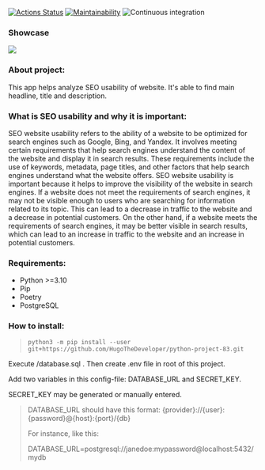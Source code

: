 [![Actions Status](https://github.com/HugoTheDeveloper/python-project-83/workflows/hexlet-check/badge.svg)](https://github.com/HugoTheDeveloper/python-project-83/actions)
[![Maintainability](https://api.codeclimate.com/v1/badges/7305d20c348d2fda5a47/maintainability)](https://codeclimate.com/github/HugoTheDeveloper/python-project-83/maintainability)
![Continuous integration](https://github.com/HugoTheDeveloper/python-project-83/actions/workflows/continious-integration.yml/badge.svg)

### Showcase
![](https://github.com/HugoTheDeveloper/python-project-83/blob/main/showcase.gif)
### About project:
This app helps analyze SEO usability of website. It's able to find main headline, title and description.

### What is SEO usability and why it is important:
SEO website usability refers to the ability of a website to be optimized for search engines such as Google, Bing, and Yandex. It involves meeting certain requirements that help search engines understand the content of the website and display it in search results. These requirements include the use of keywords, metadata, page titles, and other factors that help search engines understand what the website offers. SEO website usability is important because it helps to improve the visibility of the website in search engines. If a website does not meet the requirements of search engines, it may not be visible enough to users who are searching for information related to its topic. This can lead to a decrease in traffic to the website and a decrease in potential customers. On the other hand, if a website meets the requirements of search engines, it may be better visible in search results, which can lead to an increase in traffic to the website and an increase in potential customers.

### Requirements:
- Python >=3.10
- Pip
- Poetry
- PostgreSQL

### How to install:
>`python3 -m pip install --user git+https://github.com/HugoTheDeveloper/python-project-83.git`

Execute /database.sql . Then create .env file in root of this project.

Add two variables in this config-file: DATABASE_URL and SECRET_KEY.

SECRET_KEY may be generated or manually entered.

>DATABASE_URL should have this format: {provider}://{user}:{password}@{host}:{port}/{db}
>
>For instance, like this:
> 
>DATABASE_URL=postgresql://janedoe:mypassword@localhost:5432/mydb



